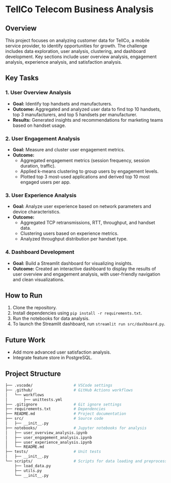# TellCo Telecom Business Analysis

## Overview
This project focuses on analyzing customer data for TellCo, a mobile service provider, to identify opportunities for growth. The challenge includes data exploration, user analysis, clustering, and dashboard development. Key sections include user overview analysis, engagement analysis, experience analysis, and satisfaction analysis.



## Key Tasks 

### 1. User Overview Analysis
- **Goal:** Identify top handsets and manufacturers.
- **Outcome:** Aggregated and analyzed user data to find top 10 handsets, top 3 manufacturers, and top 5 handsets per manufacturer.
- **Results:** Generated insights and recommendations for marketing teams based on handset usage.

### 2. User Engagement Analysis
- **Goal:** Measure and cluster user engagement metrics.
- **Outcome:** 
  - Aggregated engagement metrics (session frequency, session duration, traffic).
  - Applied k-means clustering to group users by engagement levels.
  - Plotted top 3 most-used applications and derived top 10 most engaged users per app.

### 3. User Experience Analysis
- **Goal:** Analyze user experience based on network parameters and device characteristics.
- **Outcome:** 
  - Aggregated TCP retransmissions, RTT, throughput, and handset data.
  - Clustering users based on experience metrics.
  - Analyzed throughput distribution per handset type.

### 4. Dashboard Development
- **Goal:** Build a Streamlit dashboard for visualizing insights.
- **Outcome:** Created an interactive dashboard to display the results of user overview and engagement analysis, with user-friendly navigation and clean visualizations.

## How to Run
1. Clone the repository.
2. Install dependencies using `pip install -r requirements.txt`.
3. Run the notebooks for data analysis.
4. To launch the Streamlit dashboard, run `streamlit run src/dashboard.py`.

## Future Work
- Add more advanced user satisfaction analysis.
- Integrate feature store in PostgreSQL.

## Project Structure
```bash
├── .vscode/                  # VSCode settings
├── .github/                  # GitHub Actions workflows
│   └── workflows
│       ├── unittests.yml
├── .gitignore                # Git ignore settings
├── requirements.txt          # Dependencies
├── README.md                 # Project documentation
├── src/                      # Source code
│   ├── __init__.py
├── notebooks/                # Jupyter notebooks for analysis
│   ├── user_overview_analysis.ipynb
│   ├── user_engagement_analysis.ipynb
│   ├── user_experience_analysis.ipynb
│   └── README.md
├── tests/                    # Unit tests
│   ├── __init__.py
└── scripts/                  # Scripts for data loading and preprocessing
    ├── load_data.py
    ├── utils.py
    └── __init__.py
